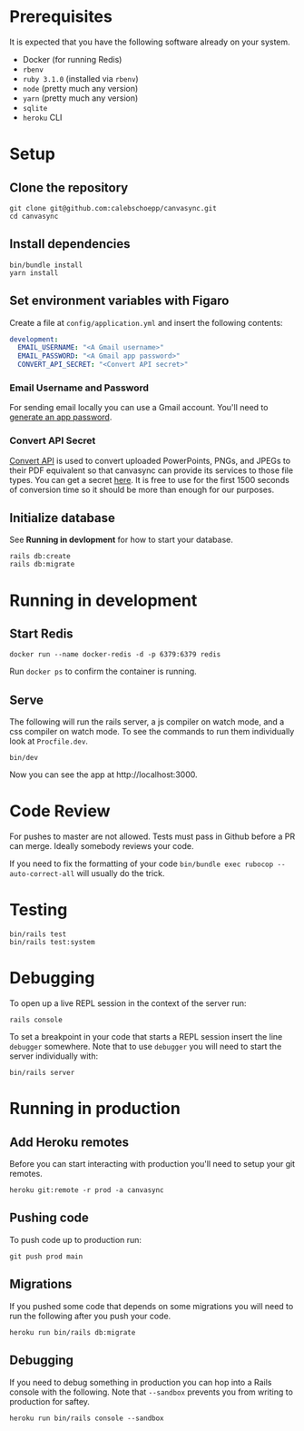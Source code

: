 # Prerequisites

It is expected that you have the following software already on your system.

- Docker (for running Redis)
- `rbenv`
- `ruby 3.1.0` (installed via `rbenv`)
- `node` (pretty much any version)
- `yarn` (pretty much any version)
- `sqlite`
- `heroku` CLI

# Setup

## Clone the repository

```shell
git clone git@github.com:calebschoepp/canvasync.git
cd canvasync
```

## Install dependencies

```shell
bin/bundle install
yarn install
```

## Set environment variables with Figaro

Create a file at `config/application.yml` and insert the following contents:

```yaml
development:
  EMAIL_USERNAME: "<A Gmail username>"
  EMAIL_PASSWORD: "<A Gmail app password>"
  CONVERT_API_SECRET: "<Convert API secret>"
```

### Email Username and Password

For sending email locally you can use a Gmail account. You'll need to [generate an app password](https://devanswers.co/create-application-specific-password-gmail/).

### Convert API Secret

[Convert API](https://www.convertapi.com) is used to convert uploaded PowerPoints, PNGs, and JPEGs to their PDF 
equivalent so that canvasync can provide its services to those file types. You can get a secret 
[here](https://www.convertapi.com/a). It is free to use for the first 1500 seconds of conversion time so it should be 
more than enough for our purposes.  

## Initialize database

See **Running in devlopment** for how to start your database.

```shell
rails db:create
rails db:migrate
```

# Running in development

## Start Redis

```shell
docker run --name docker-redis -d -p 6379:6379 redis
```

Run `docker ps` to confirm the container is running.

## Serve

The following will run the rails server, a js compiler on watch mode, and a css compiler on watch mode. To see the commands to run them individually look at `Procfile.dev`.

```shell
bin/dev
```

Now you can see the app at http://localhost:3000.

# Code Review

For pushes to master are not allowed. Tests must pass in Github before a PR can merge. Ideally somebody reviews your code.

If you need to fix the formatting of your code `bin/bundle exec rubocop --auto-correct-all` will usually do the trick.

# Testing

```shell
bin/rails test
bin/rails test:system
```

# Debugging

To open up a live REPL session in the context of the server run:

```shell
rails console
```

To set a breakpoint in your code that starts a REPL session insert the line `debugger` somewhere. Note that to use `debugger` you will need to start the server individually with:

```shell
bin/rails server
```

# Running in production

## Add Heroku remotes

Before you can start interacting with production you'll need to setup your git remotes.

```shell
heroku git:remote -r prod -a canvasync
```

## Pushing code

To push code up to production run:

```shell
git push prod main
```

## Migrations

If you pushed some code that depends on some migrations you will need to run the following after you push your code.

```shell
heroku run bin/rails db:migrate
```

## Debugging

If you need to debug something in production you can hop into a Rails console with the following. Note that `--sandbox` prevents you from writing to production for saftey.

```shell
heroku run bin/rails console --sandbox
```
